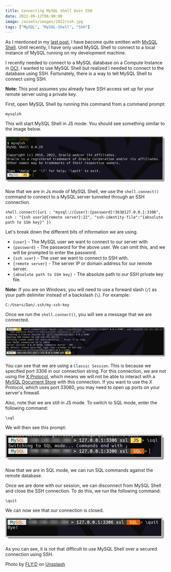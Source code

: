 ```yaml
---
title: Connecting MySQL Shell Over SSH
date: 2022-09-12T06:00:00
image: /assets/images/2022/ssh.jpg
tags: ["MySQL", "MySQL-Shell", "SSH"]
---
```

As I mentioned in my [last post](/posts/2022/september/mysql-shell-alias/), I have become quite smitten with [MySQL Shell](https://dev.mysql.com/doc/mysql-shell/8.0/en/). Until recently, I have only used MySQL Shell to connect to a local instance of MySQL running on my development machine.

I recently needed to connect to a MySQL database on a Compute Instance in [OCI](https://www.oracle.com/cloud/). I wanted to use MySQL Shell but realized I needed to connect to the database using SSH. Fortunately, there is a way to tell MySQL Shell to connect using SSH.

**Note:** This post assumes you already have SSH access set up for your remote server using a private key.

First, open MySQL Shell by running this command from a command prompt:

```shell
mysqlsh
```

This will start MySQL Shell in JS mode. You should see something similar to the image below.

![MySQL Shell JS Mode](/assets/images/2022/mysql-shell-ssh/img1.png "MySQL Shell JS Mode")

Now that we are in Js mode of MySQL Shell, we use the `shell.connect()` command to connect to a MySQL server tunneled through an SSH connection.

```shell
shell.connect({uri : "mysql://{user}:{password}!363@127.0.0.1:3306", ssh : "{ssh user}@{remote server}:22", "ssh-identity-file":"{absolute path to SSH key}" })
```

Let's break down the different bits of information we are using.

* `{user}` - The MySQL user we want to connect to our server with
* `{password}` - The password for the above user. We can omit this, and we will be prompted to enter the password.
* `{ssh user}` - The user we want to connect to SSH with.
* `{remote server}` - The server IP or domain address for our remote server.
* `{absolute path to SSH key}` - The absolute path to our SSH private key file.

**Note:** If you are on Windows, you will need to use a forward slash (`/`) as your path delimiter instead of a backslash (`\`). For example:

```shell
C:/Users/Dan/.ssh/my-ssh-key
```

Once we run the `shell.connect()`, you will see a message that we are connected.

![MySQL Shell SSH Connected](/assets/images/2022/mysql-shell-ssh/img2.png "MySQL Shell SSH Connected")

You can see that we are using a `Classic Session`.
This is because we specified port 3306 in our connection string.
For this connection, we are not using the [X Protocol](https://dev.mysql.com/doc/internals/en/x-protocol.html), which means we will not be able to interact with a [MySQL Document Store](https://www.mysql.com/products/enterprise/document_store.html) with this connection.
If you want to use the X Protocol, which uses port 33060, you may need to open up ports on your server's firewall.

Also, note that we are still in JS mode.
To switch to SQL mode, enter the following command:

```shell
\sql
```

We will then see this prompt:

![MySQL SheSQL Mode](/assets/images/2022/mysql-shell-ssh/img3.png "MySQL ShellSQL Mode")

Now that we are in SQL mode, we can run SQL commands against the remote database.

Once we are done with our session, we can disconnect from MySQL Shell and close the SSH connection. To do this, we run the following command:

```shell
\quit
```

We can now see that our connection is closed.

![MySQL Shell Connection Closed](/assets/images/2022/mysql-shell-ssh/img4.png "MySQL Shell Connection Closed")

As you can see, it is not that difficult to use MySQL Shell over a secured connection using SSH.

Photo by [FLY:D](https://unsplash.com/@flyd2069?utm_source=unsplash&utm_medium=referral&utm_content=creditCopyText) on [Unsplash](https://unsplash.com/s/photos/internet-security?utm_source=unsplash&utm_medium=referral&utm_content=creditCopyText)
